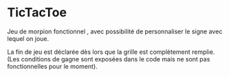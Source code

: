 # TicTacToe


Jeu de morpion fonctionnel , avec possibilité de personnaliser le signe avec lequel on joue.

La fin de jeu est déclarée dès lors que la grille est complètement remplie. (Les conditions de gagne sont exposées dans le code mais ne sont pas fonctionnelles pour le moment).
